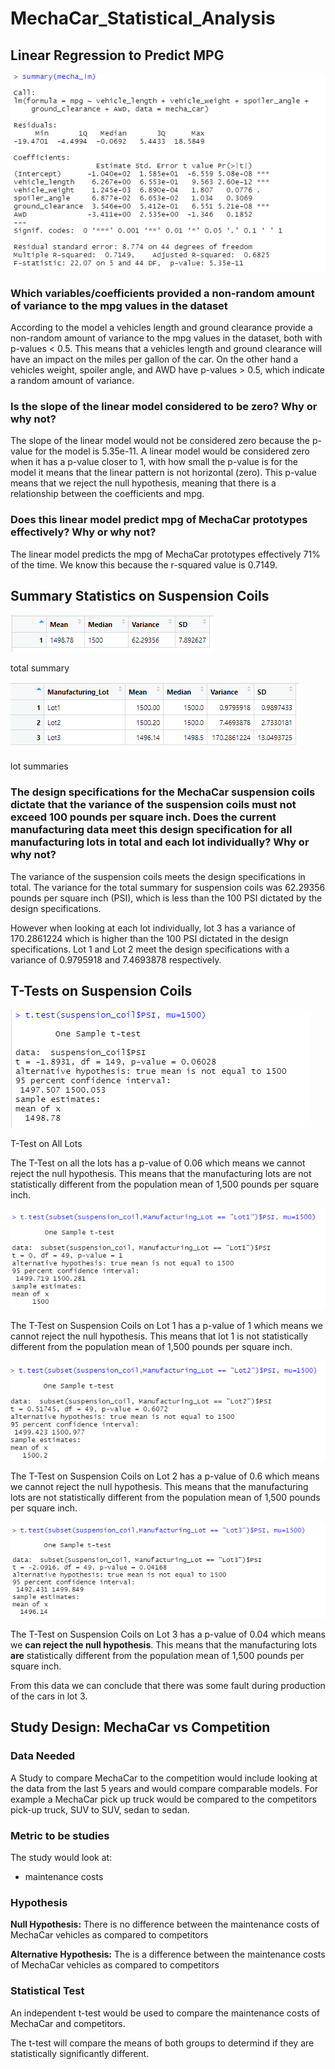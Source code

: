 # MechaCar_Statistical_Analysis

## Linear Regression to Predict MPG

![](images/d1%20summary%20mecha_lm.png)

### Which variables/coefficients provided a non-random amount of variance to the mpg values in the dataset

According to the model a vehicles length and ground clearance provide a non-random amount of variance to the mpg values in the dataset, both with p-values < 0.5. This means that a vehicles length and ground clearance will have an impact on the miles per gallon of the car. On the other hand a vehicles weight, spoiler angle, and AWD have p-values > 0.5, which indicate a random amount of variance. 

### Is the slope of the linear model considered to be zero? Why or why not?

The slope of the linear model would not be considered zero because the p-value for the model is 5.35e-11. A linear model would be considered zero when it has a p-value closer to 1, with how small the p-value is for the model it means that the linear pattern is not horizontal (zero). This p-value means that we reject the null hypothesis, meaning that there is a relationship between the coefficients and mpg.

### Does this linear model predict mpg of MechaCar prototypes effectively? Why or why not?

The linear model predicts the mpg of MechaCar prototypes effectively 71% of the time. We know this because the r-squared value is 0.7149. 

## Summary Statistics on Suspension Coils

![](images/D2%20lot%20summary.png)

total summary

![](images/D2%20lot%20summaries.png)

lot summaries

### The design specifications for the MechaCar suspension coils dictate that the variance of the suspension coils must not exceed 100 pounds per square inch. Does the current manufacturing data meet this design specification for all manufacturing lots in total and each lot individually? Why or why not?

The variance of the suspension coils meets the design specifications in total. The variance for the total summary for suspension coils was 62.29356 pounds per square inch (PSI), which is less than the 100 PSI dictated by the design specifications. 

However when looking at each lot individually, lot 3 has a variance of 170.2861224 which is higher than the 100 PSI dictated in the design specifications. Lot 1 and Lot 2 meet the design specifications with a variance of 0.9795918 and 7.4693878 respectively. 

## T-Tests on Suspension Coils

![](images/D3%20t%20test.png)

T-Test on All Lots

The T-Test on all the lots has a p-value of 0.06 which means we cannot reject the null hypothesis. This means that the manufacturing lots are not statistically different from the population mean of 1,500 pounds per square inch. 

![](images/t%20test%20lot%201.png)

The T-Test on Suspension Coils on Lot 1 has a p-value of 1 which means we cannot reject the null hypothesis. This means that lot 1 is not statistically different from the population mean of 1,500 pounds per square inch. 

![](images/t%20test%20lot%202.png)

The T-Test on Suspension Coils on Lot 2 has a p-value of 0.6 which means we cannot reject the null hypothesis. This means that the manufacturing lots are not statistically different from the population mean of 1,500 pounds per square inch.

![](images/t%20test%20lot%203.png)

The T-Test on Suspension Coils on Lot 3 has a p-value of 0.04 which means we **can reject the null hypothesis**. This means that the manufacturing lots **are** statistically different from the population mean of 1,500 pounds per square inch.

From this data we can conclude that there was some fault during production of the cars in lot 3. 

## Study Design: MechaCar vs Competition

### Data Needed
A Study to compare MechaCar to the competition would include looking at the data from the last 5 years and would compare comparable models. For example a MechaCar pick up truck would be compared to the competitors pick-up truck, SUV to SUV, sedan to sedan.

### Metric to be studies
The study would look at:
- maintenance costs

### Hypothesis
**Null Hypothesis:** There is no difference between the maintenance costs of MechaCar vehicles as compared to competitors

**Alternative Hypothesis:** The is a difference between the maintenance costs of MechaCar vehicles as compared to competitors

### Statistical Test
An independent t-test would be used to compare the maintenance costs of MechaCar and competitors. 

The t-test will compare the means of both groups to determind if they are statistically significantly different. 





